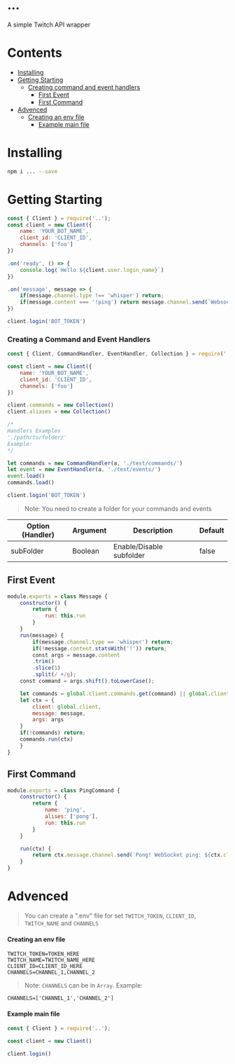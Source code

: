 # ...
A simple Twitch API wrapper

# Contents

- [Installing](#installing)
- [Getting Starting](#getting-starting)
  - [Creating command and event handlers](#creating-a-command-and-event-handlers)
    - [First Event](#first-event)
    - [First Command](#first-command)
- [Advenced](#advenced)
  - [Creating an env file](#creating-an-env-file)
    - [Example main file](#example-main-file)
  

# Installing
```bash
npm i ... --save
```

# Getting Starting
```js
const { Client } = require('..');
const client = new Client({
	name: 'YOUR_BOT_NAME',
	client_id: 'CLIENT_ID',
	channels: ['foo']
})

.on('ready', () => {
	console.log(`Hello ${client.user.login_name}`)
})

.on('message', message => {
	if(message.channel.type !== 'whisper') return;
	if(message.content === '!ping') return message.channel.send(`Websocket: ${client.ping}ms`)
})

client.login('BOT_TOKEN')
```

### Creating a Command and Event Handlers
```js
const { Client, CommandHandler, EventHandler, Collection } = require('..');

const client = new Client({
	name: 'YOUR_BOT_NAME',
	client_id: 'CLIENT_ID',
	channels: ['foo']
})

client.commands = new Collection()
client.aliases = new Collection()

/* 
Handlers Examples
'./path/to/folder/'
Example:
*/

let commands = new CommandHandler(a, './test/commands/')
let event = new EventHandler(a, './test/events/')
event.load()
commands.load()

client.login('BOT_TOKEN')
```
> Note: You need to create a folder for your commands and events

|   Option (Handler)  |   Argument   |    Description           |   Default   |
| ------------------- | ------------ | ------------------------ | ----------- |
| subFolder           |    Boolean   | Enable/Disable subfolder | false       |


## First Event
```js
module.exports = class Message {
	constructor() {
		return {
			run: this.run
		}
	}
	run(message) {
		if(message.channel.type == 'whisper') return;
		if(!message.content.statsWith('!')) return;
		const args = message.content
		.trim()
		.slice(1)
		.split(/ +/g);
	const command = args.shift().toLowerCase();    

	let commands = global.client.commands.get(command) || global.client.aliases.get(command)
	let ctx = {
		client: global.client,
		message: message,
		args: args
	}
	if(!commands) return;
	commands.run(ctx)
	}
}
```

## First Command
```js
module.exports = class PingCommand {
	constructor() {
		return {
			name: 'ping',
			alises: ['pong'],
			run: this.run
		}
	}

	run(ctx) {
		return ctx.message.channel.send(`Pong! WebSocket ping: ${ctx.client.ping}ms`)
	}
}
```

# Advenced

> You can create a ".env" file for set `TWITCH_TOKEN`, `CLIENT_ID`, `TWITCH_NAME` and `CHANNELS`

#### Creating an env file

```env
TWITCH_TOKEN=TOKEN_HERE
TWITCH_NAME=TWITCH_NAME_HERE
CLIENT_ID=CLIENT_ID_HERE
CHANNELS=CHANNEL_1,CHANNEL_2
```
> Note: `CHANNELS` can be in `Array`. Example:
```env
CHANNELS=['CHANNEL_1','CHANNEL_2']
```

#### Example main file

```js
const { Client } = require('..');

const client = new Client()

client.login()
```